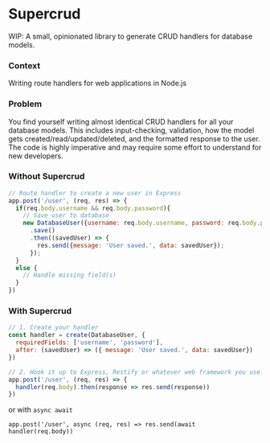 # Supercrud
WIP: A small, opinionated library to generate CRUD handlers for database models.

### Context
Writing route handlers for web applications in Node.js

### Problem
You find yourself writing almost identical CRUD handlers for all your database models.
This includes input-checking, validation, how the model gets created/read/updated/deleted, and the formatted response to the user.
The code is highly imperative and may require some effort to understand for new developers.

### Without Supercrud
```javascript
// Route handler to create a new user in Express
app.post('/user', (req, res) => {
  if(req.body.username && req.body.password){
    // Save user to database
    new DatabaseUser({username: req.body.username, password: req.body.password})
      .save()
      .then((savedUser) => {
        res.send({message: 'User saved.', data: savedUser});
      });
  } 
  else {
    // Handle missing field(s)
  }
})
```

### With Supercrud
```javascript
// 1. Create your handler
const handler = create(DatabaseUser, {
  requiredFields: ['username', 'password'],
  after: (savedUser) => ({ message: 'User saved.', data: savedUser})
})

// 2. Hook it up to Express, Restify or whatever web framework you use.
app.post('/user', (req, res) => {
  handler(req.body).then(response => res.send(response))
})
```
or with ```async await```
```
app.post('/user', async (req, res) => res.send(await handler(req.body))
```

